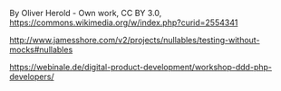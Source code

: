 By Oliver Herold - Own work, CC BY 3.0, https://commons.wikimedia.org/w/index.php?curid=2554341

http://www.jamesshore.com/v2/projects/nullables/testing-without-mocks#nullables

https://webinale.de/digital-product-development/workshop-ddd-php-developers/